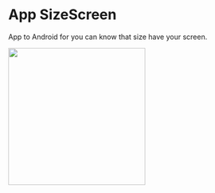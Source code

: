 App SizeScreen
===========

App to Android for you can know that size have your screen.


<img width="275px" src="https://67c66fb66254f5d6b1c56b9af91d0027ae5ff291.googledrive.com/host/0Bxq_1DLJ8ud3Tjk1T3VaOTBOV3c/captura.png" />

